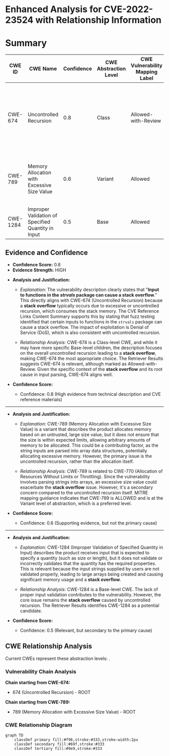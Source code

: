 # Enhanced Analysis for CVE-2022-23524 with Relationship Information

# Summary
| CWE ID | CWE Name | Confidence | CWE Abstraction Level | CWE Vulnerability Mapping Label | CWE-Vulnerability Mapping Notes |
|---|---|---|---|---|---|
| CWE-674 | Uncontrolled Recursion | 0.8 | Class | Allowed-with-Review | The vulnerability description indicates a stack overflow due to input to functions in the `_strvals_` package. |
| CWE-789 | Memory Allocation with Excessive Size Value | 0.6 | Variant | Allowed | High similarity score, however, memory allocation is an indirect cause. |
| CWE-1284 | Improper Validation of Specified Quantity in Input | 0.5 | Base | Allowed | Input is not properly validated. |

## Evidence and Confidence

*   **Confidence Score:** 0.8
*   **Evidence Strength:** HIGH

- **Analysis and Justification:**  
  - *Explanation:* The vulnerability description clearly states that "**Input to functions in the _strvals_ package can cause a stack overflow**." This directly aligns with CWE-674 (Uncontrolled Recursion) because a **stack overflow** typically occurs due to excessive or uncontrolled recursion, which consumes the stack memory. The CVE Reference Links Content Summary supports this by stating that fuzz testing identified that certain inputs to functions in the `strvals` package can cause a stack overflow. The impact of exploitation is Denial of Service (DoS), which is also consistent with uncontrolled recursion.

  - *Relationship Analysis:* CWE-674 is a Class-level CWE, and while it may have more specific Base-level children, the description focuses on the overall uncontrolled recursion leading to a **stack overflow**, making CWE-674 the most appropriate choice. The Retriever Results suggests CWE-674 is relevant, although marked as Allowed-with-Review. Given the specific context of the **stack overflow** and its root cause in input parsing, CWE-674 aligns well.

- **Confidence Score:**
  - Confidence: 0.8 (High evidence from technical description and CVE reference materials)

---

- **Analysis and Justification:**  
  - *Explanation:* CWE-789 (Memory Allocation with Excessive Size Value) is a variant that describes the product allocates memory based on an untrusted, large size value, but it does not ensure that the size is within expected limits, allowing arbitrary amounts of memory to be allocated. This could be a contributing factor, as the string inputs are parsed into array data structures, potentially allocating excessive memory. However, the primary issue is the uncontrolled recursion, rather than the allocation itself.

  - *Relationship Analysis:* CWE-789 is related to CWE-770 (Allocation of Resources Without Limits or Throttling). Since the vulnerability involves parsing strings into arrays, an excessive size value could exacerbate the **stack overflow** issue. However, it's a secondary concern compared to the uncontrolled recursion itself. MITRE mapping guidance indicates that CWE-789 is ALLOWED and is at the Variant level of abstraction, which is a preferred level.

- **Confidence Score:**
  - Confidence: 0.6 (Supporting evidence, but not the primary cause)

---

- **Analysis and Justification:**  
  - *Explanation:* CWE-1284 (Improper Validation of Specified Quantity in Input) describes the product receives input that is expected to specify a quantity (such as size or length), but it does not validate or incorrectly validates that the quantity has the required properties. This is relevant because the input strings supplied by users are not validated properly, leading to large arrays being created and causing significant memory usage and a **stack overflow**.

  - *Relationship Analysis:* CWE-1284 is a Base-level CWE. The lack of proper input validation contributes to the vulnerability. However, the core issue remains the **stack overflow** caused by uncontrolled recursion. The Retriever Results identifies CWE-1284 as a potential candidate.

- **Confidence Score:**
  - Confidence: 0.5 (Relevant, but secondary to the primary cause)


## CWE Relationship Analysis

Current CWEs represent these abstraction levels: .


### Vulnerability Chain Analysis

**Chain starting from CWE-674:**
- 674 (Uncontrolled Recursion) - ROOT


**Chain starting from CWE-789:**
- 789 (Memory Allocation with Excessive Size Value) - ROOT



### CWE Relationship Diagram

```mermaid
graph TD
    classDef primary fill:#f96,stroke:#333,stroke-width:2px
    classDef secondary fill:#69f,stroke:#333
    classDef tertiary fill:#9e9,stroke:#333
```
